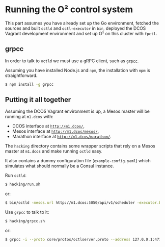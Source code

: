# Running the O² control system

This part assumes you have already set up the Go environment, fetched the sources and built `octld` and `octl-executor` in `bin`, deployed the DCOS Vagrant development environment and set up O² on this cluster with `fpctl`.

## grpcc

In order to talk to `octld` we must use a gRPC client, such as [`grpcc`](https://github.com/njpatel/grpcc).

Assuming you have installed Node.js and `npm`, the installation with `npm` is straightforward.
```bash
$ npm install -g grpcc
```

## Putting it all together

Assuming the DCOS Vagrant environment is up, a Mesos master will be running at `m1.dcos` with:
* DCOS interface at [`http://m1.dcos/`](http://m1.dcos/),
* Mesos interface at [`http://m1.dcos/mesos/`](http://m1.dcos/mesos/),
* Marathon interface at [`http://m1.dcos/marathon/`](http://m1.dcos/marathon/).

The `hacking` directory contains some wrapper scripts that rely on a Mesos master at `m1.dcos` and make running `octld` easy.

It also contains a dummy configuration file (`example-config.yaml`) which simulates what should normally be a Consul instance.

Run `octld`:
```bash
$ hacking/run.sh
```
or:
```bash
$ bin/octld -mesos.url http://m1.dcos:5050/api/v1/scheduler -executor.binary ./bin/octl-executor -verbose -config "file://hacking/example-config.yaml"
```

Use `grpcc` to talk to it:
```bash
$ hacking/grpcc.sh
```
or:
```bash
$ grpcc -i --proto core/protos/octlserver.proto --address 127.0.0.1:47102
```
